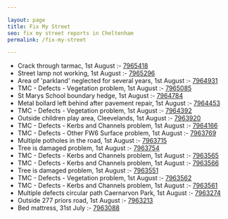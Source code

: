 ```yaml
---

layout: page
title: Fix My Street
seo: fix my street reports in Cheltenham
permalink: /fix-my-street

---
```


<!-- fix_marker starts -->

- Crack through tarmac, 1st August :- [7965418](https://www.fixmystreet.com/report/7965418)
- Street lamp not working, 1st August :- [7965296](https://www.fixmystreet.com/report/7965296)
- Area of 'parkland' neglected for several years, 1st August :- [7964931](https://www.fixmystreet.com/report/7964931)
- TMC - Defects - Vegetation problem, 1st August :- [7965085](https://www.fixmystreet.com/report/7965085)
- St Marys School boundary hedge, 1st August :- [7964784](https://www.fixmystreet.com/report/7964784)
- Metal bollard left behind after pavement repair, 1st August :- [7964453](https://www.fixmystreet.com/report/7964453)
- TMC - Defects - Vegetation problem, 1st August :- [7964392](https://www.fixmystreet.com/report/7964392)
- Outside children play area, Cleevelands, 1st August :- [7963920](https://www.fixmystreet.com/report/7963920)
- TMC - Defects - Kerbs and Channels problem, 1st August :- [7964166](https://www.fixmystreet.com/report/7964166)
- TMC - Defects - Other FW6  Surface problem, 1st August :- [7963769](https://www.fixmystreet.com/report/7963769)
- Multiple potholes in the road, 1st August :- [7963715](https://www.fixmystreet.com/report/7963715)
- Tree is damaged problem, 1st August :- [7963754](https://www.fixmystreet.com/report/7963754)
- TMC - Defects - Kerbs and Channels problem, 1st August :- [7963565](https://www.fixmystreet.com/report/7963565)
- TMC - Defects - Kerbs and Channels problem, 1st August :- [7963566](https://www.fixmystreet.com/report/7963566)
- Tree is damaged problem, 1st August :- [7963551](https://www.fixmystreet.com/report/7963551)
- TMC - Defects - Vegetation problem, 1st August :- [7963562](https://www.fixmystreet.com/report/7963562)
- TMC - Defects - Kerbs and Channels problem, 1st August :- [7963561](https://www.fixmystreet.com/report/7963561)
- Multiple defects circular path Caernarvon Park, 1st August :- [7963274](https://www.fixmystreet.com/report/7963274)
- Outside 277 priors road, 1st August :- [7963213](https://www.fixmystreet.com/report/7963213)
- Bed mattress, 31st July :- [7963088](https://www.fixmystreet.com/report/7963088)

<!-- fix_marker ends -->